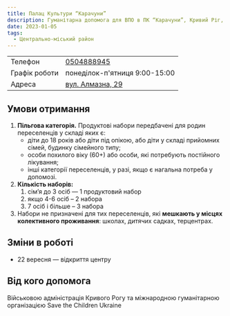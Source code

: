 ```yaml
---
title: Палац Культури “Карачуни”
description: Гуманітарна допомога для ВПО в ПК “Карачуни”, Кривий Ріг, Центрально-міський район, вул. Алмазна, 29
date: 2023-01-05
tags:
  - Центрально-міський район
---
```


<div class="centers--block">

|   |   |
|---|---|
| Телефон  | <a href="tel:0504888945">0504888945</a>   |
|Графік роботи   |  понеділок-п'ятниця 9:00-15:00  |
|Адреса | [вул. Алмазна, 29](https://goo.gl/maps/VbY1vsVXFDRYT3jW8)  |

</div>

## Умови отримання

1. **Пільгова категорія.** Продуктові набори передбачені для родин переселенців у складі яких є:
    - діти до 18 років або діти під опікою, або діти у складі прийомних сімей, будинку сімейного типу;
    - особи похилого віку (60+) або особи, які потребують постійного лікування;
    - інші категорії переселенців, у разі, якщо є нагальна потреба у допомозі.
2. **Кількість наборів:**
    1. сім’я до 3 осіб — 1 продуктовий набор  
    2. якщо 4-6 осіб – 2 набора
    3. 7 осіб і більше – 3 набора
3. Набори не призначені для тих переселенців, які **мешкають у місцях колективного проживання**: школах, дитячих садках, терцентрах.

## Зміни в роботі

- 22 вересня — відкриття центру

## Від кого допомога

Військовою адміністрація Кривого Рогу та міжнародною гуманітарною організацією Save the Children Ukraine
